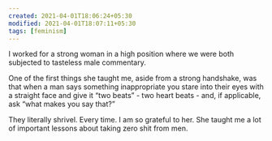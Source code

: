 ```yaml
---
created: 2021-04-01T18:06:24+05:30
modified: 2021-04-01T18:07:11+05:30
tags: [feminism]
---
```


 I worked for a strong woman in a high position where we were both subjected to tasteless male commentary. 

One of the first things she taught me, aside from a strong handshake, was that when a man says something inappropriate you stare into their eyes with a straight face and give it “two beats” - two heart beats - and, if applicable, ask “what makes you say that?”

They literally shrivel. Every time. I am so grateful to her. She taught me a lot of important lessons about taking zero shit from men. 

